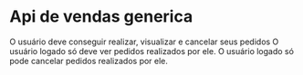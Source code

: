 # Api de vendas generica

O usuário deve conseguir realizar, visualizar e cancelar seus pedidos
O usuário logado só deve ver pedidos realizados por ele.
O usuário logado só pode cancelar pedidos realizados por ele.
     




